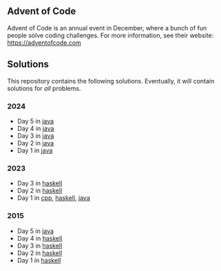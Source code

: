 ## Advent of Code

Advent of Code is an annual event in December, where a bunch of fun people solve coding challenges.
For more information, see their website: https://adventofcode.com

## Solutions

This repository contains the following solutions.
Eventually, it will contain solutions for _all_ problems.

### 2024

* Day 5 in [java](<https://github.com/dbarenholz/advent-of-code/blob/main/src/2024/05.java>)
* Day 4 in [java](<https://github.com/dbarenholz/advent-of-code/blob/main/src/2024/04.java>)
* Day 3 in [java](<https://github.com/dbarenholz/advent-of-code/blob/main/src/2024/03.java>)
* Day 2 in [java](<https://github.com/dbarenholz/advent-of-code/blob/main/src/2024/02.java>)
* Day 1 in [java](<https://github.com/dbarenholz/advent-of-code/blob/main/src/2024/01.java>)

### 2023

* Day 3 in [haskell](<https://github.com/dbarenholz/advent-of-code/blob/main/src/2023/03.hs>)
* Day 2 in [haskell](<https://github.com/dbarenholz/advent-of-code/blob/main/src/2023/02.hs>)
* Day 1 in [cpp](<https://github.com/dbarenholz/advent-of-code/blob/main/src/2023/01.cpp>), [haskell](<https://github.com/dbarenholz/advent-of-code/blob/main/src/2023/01.hs>), [java](<https://github.com/dbarenholz/advent-of-code/blob/main/src/2023/01.java>)

### 2015

* Day 5 in [java](<https://github.com/dbarenholz/advent-of-code/blob/main/src/2015/05.java>)
* Day 4 in [haskell](<https://github.com/dbarenholz/advent-of-code/blob/main/src/2015/04.hs>)
* Day 3 in [haskell](<https://github.com/dbarenholz/advent-of-code/blob/main/src/2015/03.hs>)
* Day 2 in [haskell](<https://github.com/dbarenholz/advent-of-code/blob/main/src/2015/02.hs>)
* Day 1 in [haskell](<https://github.com/dbarenholz/advent-of-code/blob/main/src/2015/01.hs>)
